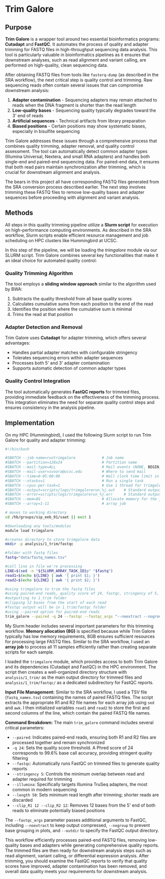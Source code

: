 # Trim Galore

## Purpose
**Trim Galore** is a wrapper tool around two essential bioinformatics programs: **Cutadapt** and **FastQC**. It automates the process of quality and adapter trimming for FASTQ files in high-throughput sequencing data analysis. This tool is particularly valuable in bioinformatics pipelines as it ensures that downstream analyses, such as read alignment and variant calling, are performed on high-quality, clean sequencing data.

After obtaining FASTQ files from tools like `fasterq-dump` (as described in the SRA workflow), the next critical step is quality control and trimming. Raw sequencing reads often contain several issues that can compromise downstream analysis:

1. **Adapter contamination** - Sequencing adapters may remain attached to reads when the DNA fragment is shorter than the read length
2. **Low-quality bases** - Sequencing quality typically degrades toward the 3' end of reads  
3. **Artificial sequences** - Technical artifacts from library preparation
4. **Biased positions** - Certain positions may show systematic biases, especially in bisulfite sequencing

Trim Galore addresses these issues through a comprehensive process that combines quality trimming, adapter removal, and quality control assessment. The tool can automatically detect common adapter types (Illumina Universal, Nextera, and small RNA adapters) and handles both single-end and paired-end sequencing data. For paired-end data, it ensures that both read pairs maintain synchronization after trimming, which is crucial for downstream alignment and analysis.

The bears in this project all have corresponding FASTQ files generated from the SRA conversion process described earlier. The next step involves trimming these FASTQ files to remove low-quality bases and adapter sequences before proceeding with alignment and variant analysis.

## Methods
All steps in this quality trimming pipeline utilize a **Slurm script** for execution on high-performance computing environments. As described in the SRA workflow, Slurm scripts enable efficient resource management and job scheduling on HPC clusters like Hummingbird at UCSC.

In this step of the pipeline, we will be loading the *trimgalore* module via our SLURM script. Trim Galore combines several key functionalities that make it an ideal choice for automated quality control:

### Quality Trimming Algorithm
The tool employs a **sliding window approach** similar to the algorithm used by BWA:
1. Subtracts the quality threshold from all base quality scores
2. Calculates cumulative sums from each position to the end of the read
3. Identifies the position where the cumulative sum is minimal
4. Trims the read at that position

### Adapter Detection and Removal
Trim Galore uses **Cutadapt** for adapter trimming, which offers several advantages:
- Handles partial adapter matches with configurable stringency
- Tolerates sequencing errors within adapter sequences
- Processes both 5' and 3' adapter contamination
- Supports automatic detection of common adapter types

### Quality Control Integration
The tool automatically generates **FastQC reports** for trimmed files, providing immediate feedback on the effectiveness of the trimming process. This integration eliminates the need for separate quality control steps and ensures consistency in the analysis pipeline.

## Implementation
On my HPC (Hummingbird), I used the following Slurm script to run Trim Galore for quality and adapter trimming:

```bash
#!/bin/bash

#SBATCH --job-name=runtrimgalore            # Job name
#SBATCH --partition=128x24                  # Partition name
#SBATCH --mail-type=ALL                     # Mail events (NONE, BEGIN, END, FAIL, ALL)
#SBATCH --mail-user=svoora@ucsc.edu         # Where to send mail
#SBATCH --time=0-05:00:00                   # Wall clock time limit in Days-Hours:min:seconds
#SBATCH --ntasks=1                          # Run a single task
#SBATCH --cpus-per-task=1                   # Use 1 thread for trimgalore
#SBATCH --output=scripts/logs/trimgalorerun_%j.out    # Standard output and error log
#SBATCH --error=scripts/logs/trimgalorerun_%j.err     # Standard output and error log
#SBATCH --mem=8G                            # Allocate memory for the job.
#SBATCH --array=1-11                        # array job

# moves to working directory
cd /hb/groups/sip_eeb_01/saat || exit 1

#downloading any tools/modules
module load trimgalore

#creates directory to store trimgalore data
mkdir -p analysis/1_trim/fastqc

#folder with fastq files
fastq="data/fastq_names.tsv"

#call line in file we're processing
LINE=$(sed -n "${SLURM_ARRAY_TASK_ID}p" "$fastq")
read1=$(echo ${LINE} | awk '{ print $1; }')
read2=$(echo ${LINE} | awk '{ print $2; }')

#using trimgalore to trim the fastq files
#using paired-end reads, quality score of 24, fastqc, stringency of 5, illumina adapter trimming, and minimum length of 50
#outputting to 1_trim folder
#clipping 12 bases from the start of each read
#fastqc output will be in 1_trim/fastqc folder
#using --paired option for paired-end reads
trim_galore --paired -q 24 --fastqc --fastqc_args "--noextract --nogroup --outdir analysis/1_trim/fastqc" --stringency 5 --illumina --length 50 -o analysis/1_trim --clip_R1 12 --clip_R2 12 data/fastq_files/${read1}.fastq data/fastq_files/${read2}.fastq
```

My Slurm header includes several important parameters for this trimming workflow. **Memory allocation (8G)** is specified because while Trim Galore typically has low memory requirements, 8GB ensures sufficient resources for processing large FASTQ files. Similar to the SRA workflow, I used an **array job** to process all 11 samples efficiently rather than creating separate scripts for each sample.

I loaded the `trimgalore` module, which provides access to both Trim Galore and its dependencies (Cutadapt and FastQC) in the HPC environment. The script then creates a well-organized directory structure with `analysis/1_trim/` as the main output directory for trimmed files and `analysis/1_trim/fastqc/` as a dedicated subdirectory for FastQC reports.

**Input File Management:** Similar to the SRA workflow, I used a TSV file (`fastq_names.tsv`) containing the names of paired FASTQ files. The script extracts the appropriate R1 and R2 file names for each array job using `sed` and `awk`. I then initialized variables `read1` and `read2` to store the first and second columns of the line, which contain the paired FASTQ file names.

**Command Breakdown:** The main `trim_galore` command includes several critical parameters:

- `--paired`: Indicates paired-end reads, ensuring both R1 and R2 files are processed together and remain synchronized
- `-q 24`: Sets the quality score threshold. A Phred score of 24 corresponds to 99.6% base call accuracy, providing stringent quality filtering
- `--fastqc`: Automatically runs FastQC on trimmed files to generate quality reports
- `--stringency 5`: Controls the minimum overlap between read and adapter required for trimming
- `--illumina`: Specifically targets Illumina TruSeq adapters, the most common in modern sequencing
- `--length 50`: Sets minimum read length after trimming; shorter reads are discarded
- `--clip_R1 12 --clip_R2 12`: Removes 12 bases from the 5' end of both reads to eliminate potentially biased positions

The `--fastqc_args` parameter passes additional arguments to FastQC, including `--noextract` to keep output compressed, `--nogroup` to prevent base grouping in plots, and `--outdir` to specify the FastQC output directory.

This workflow efficiently processes paired-end FASTQ files, removing low-quality bases and adapters while generating comprehensive quality reports. The trimmed files are then ready for downstream analysis steps such as read alignment, variant calling, or differential expression analysis. After trimming, you should examine the FastQC reports to verify that quality scores have improved, adapter contamination has been removed, and overall data quality meets your requirements for downstream analysis.